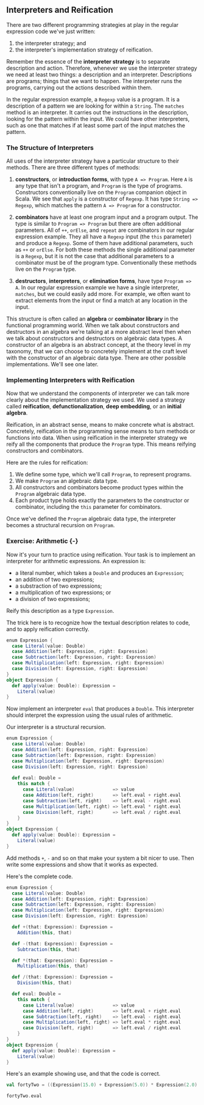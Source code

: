 ## Interpreters and Reification

There are two different programming strategies at play in the regular expression code we've just written:

1. the interpreter strategy; and
2. the interpreter's implementation strategy of reification.

Remember the essence of the **interpreter strategy** is to separate description and action. Therefore, whenever we use the interpreter strategy we need at least two things: a description and an interpreter. Descriptions are programs; things that we want to happen. The interpreter runs the programs, carrying out the actions described within them.

In the regular expression example, a `Regexp` value is a program. It is a description of a pattern we are looking for within a `String`.
The `matches` method is an interpreter. It carries out the instructions in the description, looking for the pattern within the input. We could have other interpreters, such as one that matches if at least some part of the input matches the pattern.


### The Structure of Interpreters

All uses of the interpreter strategy have a particular structure to their methods.
There are three different types of methods:

1. **constructors**, or **introduction forms**, with type `A => Program`. Here `A` is any type that isn't a program, and `Program` is the type of programs. Constructors conventionally live on the `Program` companion object in Scala. We see that `apply` is a constructor of `Regexp`. It has type `String => Regexp`, which matches the pattern `A => Program` for a constructor.

2. **combinators** have at least one program input and a program output. The type is similar to `Program => Program` but there are often additional parameters. All of `++`, `orElse`, and `repeat` are combinators in our regular expression example. They all have a `Regexp` input (the `this` parameter) and produce a `Regexp`. Some of them have additional parameters, such as `++` or `orElse`. For both these methods the single additional parameter is a `Regexp`, but it is not the case that additional parameters to a combinator must be of the program type. Conventionally these methods live on the `Program` type.

3. **destructors**, **interpreters**, or **elimination forms**, have type `Program => A`. In our regular expression example we have a single interpreter, `matches`, but we could easily add more. For example, we often want to extract elements from the input or find a match at any location in the input.

This structure is often called an **algebra** or **combinator library** in the functional programming world. When we talk about constructors and destructors in an algebra we're talking at a more abstract level then when we talk about constructors and destructors on algebraic data types. A constructor of an algebra is an abstract concept, at the theory level in my taxonomy, that we can choose to concretely implement at the craft level with the constructor of an algebraic data type. There are other possible implementations. We'll see one later.


### Implementing Interpreters with Reification

Now that we understand the components of interpreter we can talk more clearly about the implementation strategy we used.
We used a strategy called **reification**, **defunctionalization**, **deep embedding**, or an **initial algebra**.

Reification, in an abstract sense, means to make concrete what is abstract. Concretely, reification in the programming sense means to turn methods or functions into data. When using reification in the interpreter strategy we reify all the components that produce the `Program` type. This means reifying constructors and combinators.

Here are the rules for reification:

1. We define some type, which we'll call `Program`, to represent programs.
2. We make `Program` an algebraic data type.
3. All constructors and combinators become product types within the `Program` algebraic data type.
4. Each product type holds exactly the parameters to the constructor or combinator, including the `this` parameter for combinators.

Once we've defined the `Program` algebraic data type, the interpreter becomes a structural recursion on `Program`.


### Exercise: Arithmetic {-}

Now it's your turn to practice using reification. Your task is to implement an interpreter for arithmetic expressions. An expression is:

- a literal number, which takes a `Double` and produces an `Expression`;
- an addition of two expressions;
- a substraction of two expressions;
- a multiplication of two expressions; or
- a division of two expressions;

Reify this description as a type `Expression`.

<div class="solution">
The trick here is to recognize how the textual description relates to code, and to apply reification correctly.

```scala mdoc:silent 
enum Expression {
  case Literal(value: Double)
  case Addition(left: Expression, right: Expression)
  case Subtraction(left: Expression, right: Expression)
  case Multiplication(left: Expression, right: Expression)
  case Division(left: Expression, right: Expression)
}
object Expression {
  def apply(value: Double): Expression =
    Literal(value)
}
```
</div>

Now implement an interpreter `eval` that produces a `Double`. This interpreter should interpret the expression using the usual rules of arithmetic.

<div class="solution">
Our interpreter is a structural recursion.

```scala mdoc:reset:silent 
enum Expression {
  case Literal(value: Double)
  case Addition(left: Expression, right: Expression)
  case Subtraction(left: Expression, right: Expression)
  case Multiplication(left: Expression, right: Expression)
  case Division(left: Expression, right: Expression)
  
  def eval: Double =
    this match {
      case Literal(value)              => value
      case Addition(left, right)       => left.eval + right.eval
      case Subtraction(left, right)    => left.eval - right.eval
      case Multiplication(left, right) => left.eval * right.eval
      case Division(left, right)       => left.eval / right.eval
    }
}
object Expression {
  def apply(value: Double): Expression =
    Literal(value)
}
```
</div>

Add methods `+`, `-` and so on that make your system a bit nicer to use. Then write some expressions and show that it works as expected.

<div class="solution">
Here's the complete code.

```scala mdoc:reset:silent
enum Expression {
  case Literal(value: Double)
  case Addition(left: Expression, right: Expression)
  case Subtraction(left: Expression, right: Expression)
  case Multiplication(left: Expression, right: Expression)
  case Division(left: Expression, right: Expression)

  def +(that: Expression): Expression =
    Addition(this, that)

  def -(that: Expression): Expression =
    Subtraction(this, that)

  def *(that: Expression): Expression =
    Multiplication(this, that)

  def /(that: Expression): Expression =
    Division(this, that)

  def eval: Double =
    this match {
      case Literal(value)              => value
      case Addition(left, right)       => left.eval + right.eval
      case Subtraction(left, right)    => left.eval - right.eval
      case Multiplication(left, right) => left.eval * right.eval
      case Division(left, right)       => left.eval / right.eval
    }
}
object Expression {
  def apply(value: Double): Expression =
    Literal(value)
}
```

Here's an example showing use, and that the code is correct.

```scala mdoc:silent
val fortyTwo = ((Expression(15.0) + Expression(5.0)) * Expression(2.0) + Expression(2.0)) / Expression(1.0)
```
```scala mdoc
fortyTwo.eval
```
</div>
